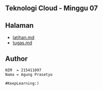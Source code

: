 ## Teknologi Cloud - Minggu 07


## Halaman
- [latihan.md](latihan.md)
- [tugas.md](tugas.md)


## Author
```
NIM  = 215411097
Nama = Agung Prasetyo
```

``#KeepLearning:)``
